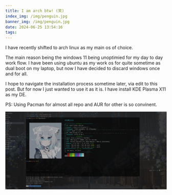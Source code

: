 ```yaml
---
title: I am arch btw! (笑)
index_img: /img/penguin.jpg
banner_img: /img/penguin.jpg
date: 2024-06-25 13:54:16
tags:
---
```

I have recently shifted to arch linux as my main os of choice.

The main reason being the windows 11 being unoptimied for my day to day work flow.
I have been using ubuntu as my work os for quite sometime as dual boot on my laptop, but now I have decided to discard windows once and for all.

I hope to navigate the installation process sometime later, via edit to this post. But for now I just wanted to use it as it is.
I have install KDE Plasma X11 as my DE.

PS: Using Pacman for almost all repo and AUR for other is so convinent.

![](arch/fastfetch.png)